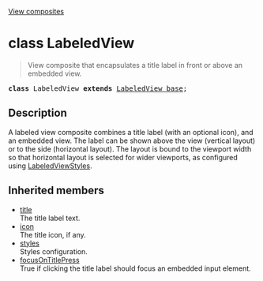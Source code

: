 [View composites](../index.md)

# class LabeledView

> View composite that encapsulates a title label in front or above an embedded view.

<pre class="docgen_signature"><b>class</b> LabeledView <b>extends</b> <a href="LabeledView_base.md">LabeledView_base</a>;</pre>

## Description

A labeled view composite combines a title label (with an optional icon), and an embedded view. The label can be shown above the view (vertical layout) or to the side (horizontal layout). The layout is bound to the viewport width so that horizontal layout is selected for wider viewports, as configured using [LabeledViewStyles](LabeledViewStyles.md).

## Inherited members

- [<!--{ref:property}-->title](LabeledView_base_title.md) \
    The title label text.
- [<!--{ref:property}-->icon](LabeledView_base_icon.md) \
    The title icon, if any.
- [<!--{ref:property}-->styles](LabeledView_base_styles.md) \
    Styles configuration.
- [<!--{ref:property}-->focusOnTitlePress](LabeledView_base_focusOnTitlePress.md) \
    True if clicking the title label should focus an embedded input element.